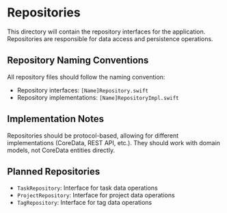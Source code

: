 # Repositories

This directory will contain the repository interfaces for the application. Repositories are responsible for data access and persistence operations.

## Repository Naming Conventions

All repository files should follow the naming convention:
- Repository interfaces: `[Name]Repository.swift`
- Repository implementations: `[Name]RepositoryImpl.swift`

## Implementation Notes

Repositories should be protocol-based, allowing for different implementations (CoreData, REST API, etc.). They should work with domain models, not CoreData entities directly.

## Planned Repositories

- `TaskRepository`: Interface for task data operations
- `ProjectRepository`: Interface for project data operations
- `TagRepository`: Interface for tag data operations
